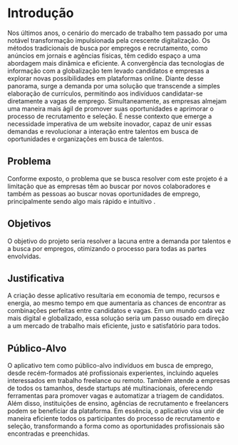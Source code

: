 # Introdução

Nos últimos anos, o cenário do mercado de trabalho tem passado por uma notável transformação impulsionada pela crescente digitalização. Os métodos tradicionais de busca por empregos e recrutamento, como anúncios em jornais e agências físicas, têm cedido espaço a uma abordagem mais dinâmica e eficiente. A convergência das tecnologias de informação com a globalização tem levado candidatos e empresas a explorar novas possibilidades em plataformas online. Diante desse panorama, surge a demanda por uma solução que transcende a simples elaboração de currículos, permitindo aos indivíduos candidatar-se diretamente a vagas de emprego. Simultaneamente, as empresas almejam uma maneira mais ágil de promover suas oportunidades e aprimorar o processo de recrutamento e seleção. É nesse contexto que emerge a necessidade imperativa de um website inovador, capaz de unir essas demandas e revolucionar a interação entre talentos em busca de oportunidades e organizações em busca de talentos.  

## Problema

Conforme exposto, o problema que se busca resolver com este projeto é a limitação que as empresas têm ao buscar por novos colaboradores e também as pessoas ao buscar novas oportunidades de emprego, principalmente sendo algo mais rápido e intuitivo .


## Objetivos

O objetivo do projeto seria resolver a lacuna entre a demanda por talentos e a busca por empregos, otimizando o processo para todas as partes envolvidas. 

## Justificativa

A criação desse aplicativo resultaria em economia de tempo, recursos e energia, ao mesmo tempo em que aumentaria as chances de encontrar as combinações perfeitas entre candidatos e vagas. Em um mundo cada vez mais digital e globalizado, essa solução seria um passo ousado em direção a um mercado de trabalho mais eficiente, justo e satisfatório para todos. 

 
## Público-Alvo

O aplicativo tem como público-alvo indivíduos em busca de emprego, desde recém-formados até profissionais experientes, incluindo aqueles interessados em trabalho freelance ou remoto. Também atende a empresas de todos os tamanhos, desde startups até multinacionais, oferecendo ferramentas para promover vagas e automatizar a triagem de candidatos. Além disso, instituições de ensino, agências de recrutamento e freelancers podem se beneficiar da plataforma. Em essência, o aplicativo visa unir de maneira eficiente todos os participantes do processo de recrutamento e seleção, transformando a forma como as oportunidades profissionais são encontradas e preenchidas. 
